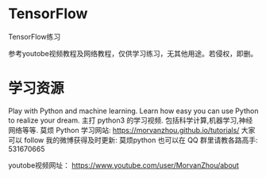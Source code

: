 # TensorFlow
TensorFlow练习

参考youtobe视频教程及网络教程，仅供学习练习，无其他用途。若侵权，即删。

# 学习资源
Play with Python and machine learning. Learn how easy you can use Python to realize your dream. 主打 python3 的学习视频.
包括科学计算,机器学习,神经网络等等.
莫烦 Python 学习网站: https://morvanzhou.github.io/tutorials/
大家可以 follow 我的微博获得及时更新: 莫烦python
也可以在 QQ 群里请教各路高手: 531670665

youtobe视频网址：
https://www.youtube.com/user/MorvanZhou/about
